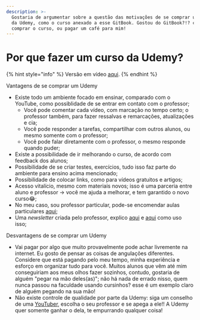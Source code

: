 ```yaml
---
description: >-
  Gostaria de argumentar sobre a questão das motivações de se comprar um curso
  da Udemy, como o curso anexado a esse GitBook. Gostou do GitBook?!? considere 
  comprar o curso, ou pagar um café para mim!
---
```


# Por que fazer um curso da Udemy?

{% hint style="info" %}
Versão em vídeo [aqui](https://www.youtube.com/watch?v=E-gWAZZVZzg).
{% endhint %}



Vantagens de se comprar um Udemy

* Existe todo um ambiente focado em ensinar, comparado com o YouTube, como possiblidade de se entrar em contato com o professor;
  * Você pode comentar cada vídeo, com marcação no tempo certo; o professor também, para fazer ressalvas e remarcações, atualizações e cia;
  * Você pode responder a tarefas, compartilhar com outros alunos, ou mesmo somente com o professor;
  * Você pode falar diretamente com o professor, o mesmo responde quando puder;
* Existe a possibilidade de ir melhorando o curso, de acordo com feedback dos alunos;
* Possibilidade de se criar testes, exercícios, tudo isso faz parte do ambiente para ensino acima mencionado;
* Possibilidade de colocar links, como para vídeos gratuitos e artigos;
* Acesso vitalício, mesmo com materiais novos; isso é uma parceria entre aluno e professor -&gt; você me ajuda a melhorar, e tem garantido o novo curso😂;
* No meu caso, sou professor particular, pode-se encomendar aulas particulares [aqui](https://www.superprof.com.br/engenheiro-doutor-bioinformatica-com-pos-doutorado-programacao-web-aplicado-inovacao-saude-oferece-aulas.html
  );
* Uma _newsletter_ criada pelo professor, explico [aqui](https://www.youtube.com/watch?v=hBe55ari9iI) e [aqui](https://www.youtube.com/watch?v=nqTgZQ8Ze0M) como uso isso;





Desvantagens de se comprar um Udemy

* Vai pagar por algo que muito provavelmente pode achar livremente na internet. Eu gosto de pensar as coisas de angulações diferentes. Considere que está pagando pelo meu tempo, minha experiência e esforço em organizar tudo para você. Muitos alunos que vêm até mim conseguiriam aos meus olhos fazer sozinhos, contudo, gostaria de alguém "pegar na mão deles\(as\)"; não há nada de errado nisso, quem nunca passou na faculdade usando cursinhos? esse é um exemplo claro de alguém pegando na sua mão!  
* Não existe controle de qualidade por parte da Udemy: siga um conselho de uma [YouTuber](https://www.youtube.com/watch?v=cUyzTLoARAI), escolha o seu professor e se apega a ele!! A Udemy quer somente ganhar o dela, te empurrando qualquer coisa! 


